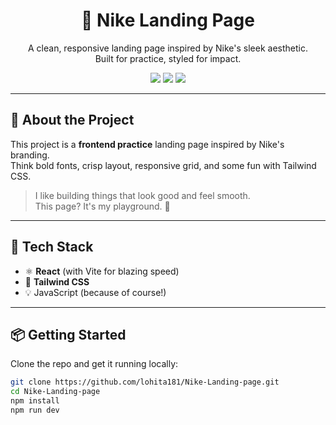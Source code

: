 <h1 align="center">👟 Nike Landing Page</h1>

<p align="center">
  A clean, responsive landing page inspired by Nike's sleek aesthetic.<br>
  Built for practice, styled for impact.
</p>

<p align="center">
  <img src="https://img.shields.io/badge/status-in%20progress-yellow?style=flat-square">
  <img src="https://img.shields.io/badge/made%20with-React-blue?style=flat-square&logo=react">
  <img src="https://img.shields.io/badge/styling-TailwindCSS-38b2ac?style=flat-square&logo=tailwind-css">
</p>

---

## 🌟 About the Project

This project is a **frontend practice** landing page inspired by Nike's branding.  
Think bold fonts, crisp layout, responsive grid, and some fun with Tailwind CSS.

> I like building things that look good and feel smooth.  
> This page? It's my playground. 🎨

---

## 🚀 Tech Stack

- ⚛️ **React** (with Vite for blazing speed)
- 🎨 **Tailwind CSS**
- 💡 JavaScript (because of course!)

---

## 📦 Getting Started

Clone the repo and get it running locally:

```bash
git clone https://github.com/lohita181/Nike-Landing-page.git
cd Nike-Landing-page
npm install
npm run dev
